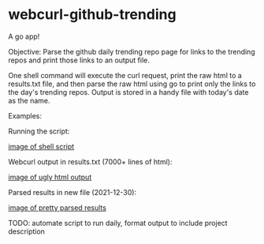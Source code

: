 # webcurl-github-trending
A go app!

Objective: Parse the github daily trending repo page for links to the trending repos and print those links to an output file.

One shell command will execute the curl request, print the raw html to a results.txt file, and then parse the raw html using go to print only the links to the day's trending repos.  Output is stored in a handy file with today's date as the name.

Examples:

Running the script:

[image of shell script](https://i.imgur.com/Sl8Ui5V)

Webcurl output in results.txt (7000+ lines of html):

[image of ugly html output](https://i.imgur.com/wBDXzz3)


Parsed results in new file (2021-12-30):

[image of pretty parsed results](https://i.imgur.com/D8zcnOH)

TODO: automate script to run daily, format output to include project description
